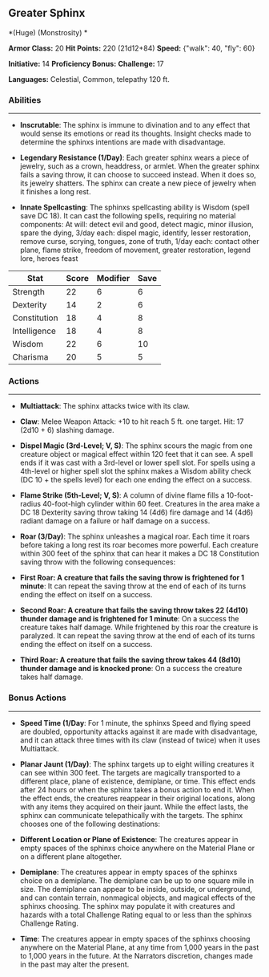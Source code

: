 ## Greater Sphinx
*(Huge) (Monstrosity) *

**Armor Class:** 20
**Hit Points:** 220 (21d12+84)
**Speed:** {"walk": 40, "fly": 60}

**Initiative:** 14
**Proficiency Bonus:**
**Challenge:** 17

**Languages:** Celestial, Common, telepathy 120 ft.

### Abilities
 --- 
- **Inscrutable**: The sphinx is immune to divination and to any effect that would sense its emotions or read its thoughts. Insight checks made to determine the sphinxs intentions are made with disadvantage.

- **Legendary Resistance (1/Day)**: Each greater sphinx wears a piece of jewelry, such as a crown, headdress, or armlet. When the greater sphinx fails a saving throw, it can choose to succeed instead. When it does so, its jewelry shatters. The sphinx can create a new piece of jewelry when it finishes a long rest.

- **Innate Spellcasting**: The sphinxs spellcasting ability is Wisdom (spell save DC 18). It can cast the following spells, requiring no material components: At will: detect evil and good, detect magic, minor illusion, spare the dying, 3/day each: dispel magic, identify, lesser restoration, remove curse, scrying, tongues, zone of truth, 1/day each: contact other plane, flame strike, freedom of movement, greater restoration, legend lore, heroes feast



| Stat | Score | Modifier | Save |
| ---- | ---- | ---- | ---- |
| Strength | 22 | 6 | 6 |
| Dexterity | 14 | 2 | 6 |
| Constitution | 18 | 4 | 8 |
| Intelligence | 18 | 4 | 8 |
| Wisdom | 22 | 6 | 10 |
| Charisma | 20 | 5 | 5 |

### Actions
 --- 
- **Multiattack**: The sphinx attacks twice with its claw.

- **Claw**: Melee Weapon Attack: +10 to hit  reach 5 ft.  one target. Hit: 17 (2d10 + 6) slashing damage.

- **Dispel Magic (3rd-Level; V, S)**: The sphinx scours the magic from one creature  object  or magical effect within 120 feet that it can see. A spell ends if it was cast with a 3rd-level or lower spell slot. For spells using a 4th-level or higher spell slot  the sphinx makes a Wisdom ability check (DC 10 + the spells level) for each one  ending the effect on a success.

- **Flame Strike (5th-Level; V, S)**: A column of divine flame fills a 10-foot-radius  40-foot-high cylinder within 60 feet. Creatures in the area make a DC 18 Dexterity saving throw  taking 14 (4d6) fire damage and 14 (4d6) radiant damage on a failure or half damage on a success.

- **Roar (3/Day)**: The sphinx unleashes a magical roar. Each time it roars before taking a long rest  its roar becomes more powerful. Each creature within 300 feet of the sphinx that can hear it makes a DC 18 Constitution saving throw with the following consequences:

- **First Roar: A creature that fails the saving throw is frightened for 1 minute**: It can repeat the saving throw at the end of each of its turns  ending the effect on itself on a success.

- **Second Roar: A creature that fails the saving throw takes 22 (4d10) thunder damage and is frightened for 1 minute**: On a success  the creature takes half damage. While frightened by this roar  the creature is paralyzed. It can repeat the saving throw at the end of each of its turns  ending the effect on itself on a success.

- **Third Roar: A creature that fails the saving throw takes 44 (8d10) thunder damage and is knocked prone**: On a success  the creature takes half damage.

### Bonus Actions
 --- 
- **Speed Time (1/Day**: For 1 minute, the sphinxs Speed and flying speed are doubled, opportunity attacks against it are made with disadvantage, and it can attack three times with its claw (instead of twice) when it uses Multiattack.

- **Planar Jaunt (1/Day)**: The sphinx targets up to eight willing creatures it can see within 300 feet. The targets are magically transported to a different place, plane of existence, demiplane, or time. This effect ends after 24 hours or when the sphinx takes a bonus action to end it. When the effect ends, the creatures reappear in their original locations, along with any items they acquired on their jaunt. While the effect lasts, the sphinx can communicate telepathically with the targets. The sphinx chooses one of the following destinations:

- **Different Location or Plane of Existence**: The creatures appear in empty spaces of the sphinxs choice anywhere on the Material Plane or on a different plane altogether.

- **Demiplane**: The creatures appear in empty spaces of the sphinxs choice on a demiplane. The demiplane can be up to one square mile in size. The demiplane can appear to be inside, outside, or underground, and can contain terrain, nonmagical objects, and magical effects of the sphinxs choosing. The sphinx may populate it with creatures and hazards with a total Challenge Rating equal to or less than the sphinxs Challenge Rating.

- **Time**: The creatures appear in empty spaces of the sphinxs choosing anywhere on the Material Plane, at any time from 1,000 years in the past to 1,000 years in the future. At the Narrators discretion, changes made in the past may alter the present.

